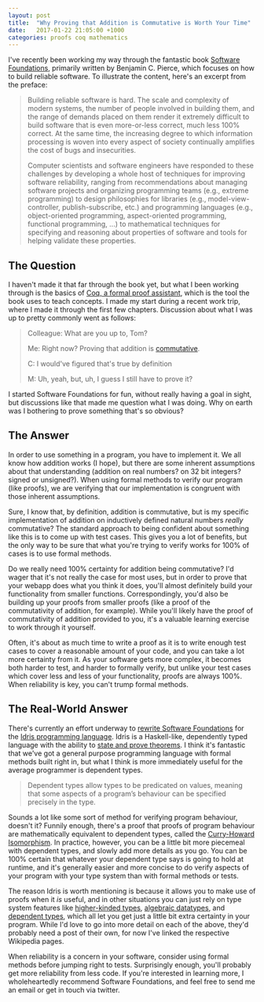 ```yaml
---
layout: post
title:  "Why Proving that Addition is Commutative is Worth Your Time"
date:   2017-01-22 21:05:00 +1000
categories: proofs coq mathematics
---
```


I've recently been working my way through the fantastic book [Software Foundations](https://www.cis.upenn.edu/~bcpierce/sf/current/index.html), primarily written by Benjamin C. Pierce, which focuses on how to build reliable software. To illustrate the content, here's an excerpt from the preface:

>Building reliable software is hard. The scale and complexity of modern systems, the number of people involved in building them, and the range of demands placed on them render it extremely difficult to build software that is even more-or-less correct, much less 100% correct. At the same time, the increasing degree to which information processing is woven into every aspect of society continually amplifies the cost of bugs and insecurities.
>
>Computer scientists and software engineers have responded to these challenges by developing a whole host of techniques for improving software reliability, ranging from recommendations about managing software projects and organizing programming teams (e.g., extreme programming) to design philosophies for libraries (e.g., model-view-controller, publish-subscribe, etc.) and programming languages (e.g., object-oriented programming, aspect-oriented programming, functional programming, ...) to mathematical techniques for specifying and reasoning about properties of software and tools for helping validate these properties.


The Question
------------

I haven't made it that far through the book yet, but what I been working through is the basics of [Coq, a formal proof assistant](https://coq.inria.fr/), which is the tool the book uses to teach concepts. I made my start during a recent work trip, where I made it through the first few chapters. Discussion about what I was up to pretty commonly went as follows:

>Colleague: What are you up to, Tom?
>
>Me: Right now? Proving that addition is [commutative](https://en.wikipedia.org/wiki/Commutative_property).
>
>C: I would've figured that's true by definition
>
>M: Uh, yeah, but, uh, I guess I still have to prove it?

I started Software Foundations for fun, without really having a goal in sight, but discussions like that made me question what I was doing. Why on earth was I bothering to prove something that's so obvious?

The Answer
----------

In order to use something in a program, you have to implement it. We all know how addition works (I hope), but there are some inherent assumptions about that understanding (addition on real numbers? on 32 bit integers? signed or unsigned?). When using formal methods to verify our program (like proofs), we are verifying that our implementation is congruent with those inherent assumptions.

Sure, I know that, by definition, addition is commutative, but is my specific implementation of addition on inductively defined natural numbers *really* commutative? The standard approach to being confident about something like this is to come up with test cases. This gives you a lot of benefits, but the only way to be sure that what you're trying to verify works for 100% of cases is to use formal methods.

Do we really need 100% certainty for addition being commutative? I'd wager that it's not really the case for most uses, but in order to prove that your webapp does what you think it does, you'll almost definitely build your functionality from smaller functions. Correspondingly, you'd also be building up your proofs from smaller proofs (like a proof of the commutativity of addition, for example). While you'll likely have the proof of commutativity of addition provided to you, it's a valuable learning exercise to work through it yourself.

Often, it's about as much time to write a proof as it is to write enough test cases to cover a reasonable amount of your code, and you can take a lot more certainty from it. As your software gets more complex, it becomes both harder to test, and harder to formally verify, but unlike your test cases which cover less and less of your functionality, proofs are always 100%. When reliability is key, you can't trump formal methods.

The Real-World Answer
---------------------

There's currently an effort underway to [rewrite Software Foundations](https://github.com/idris-hackers/software-foundations) for the [Idris programming language](http://www.idris-lang.org/). Idris is a Haskell-like, dependently typed language with the ability to [state and prove theorems](http://docs.idris-lang.org/en/latest/tutorial/theorems.html). I think it's fantastic that we've got a general purpose programming language with formal methods built right in, but what I think is more immediately useful for the average programmer is dependent types.

>Dependent types allow types to be predicated on values, meaning that some aspects of a program’s behaviour can be specified precisely in the type.

Sounds a lot like some sort of method for verifying program behaviour, doesn't it? Funnily enough, there's a proof that proofs of program behaviour are mathematically equivalent to dependent types, called the [Curry-Howard Isomorphism](https://en.wikipedia.org/wiki/Curry%E2%80%93Howard_correspondence). In practice, however, you can be a little bit more piecemeal with dependent types, and slowly add more details as you go. You can be 100% certain that whatever your dependent type says is going to hold at runtime, and it's generally easier and more concise to do verify aspects of your program with your type system than with formal methods or tests.

The reason Idris is worth mentioning is because it allows you to make use of proofs when it *is* useful, and in other situations you can just rely on type system features like [higher-kinded types](https://en.wikipedia.org/wiki/Kind_(type_theory)#Kinds_in_Haskell), [algebraic datatypes](https://en.wikipedia.org/wiki/Algebraic_data_type), and [dependent types](https://en.wikipedia.org/wiki/Dependent_type), which all let you get just a little bit extra certainty in your program. While I'd love to go into more detail on each of the above, they'd probably need a post of their own, for now I've linked the respective Wikipedia pages.

When reliability is a concern in your software, consider using formal methods before jumping right to tests. Surprisingly enough, you'll probably get more reliability from less code. If you're interested in learning more, I wholeheartedly recommend Software Foundations, and feel free to send me an email or get in touch via twitter.